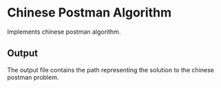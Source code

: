 # Chinese Postman Algorithm
Implements chinese postman algorithm.

## Output
The output file contains the path representing the solution to the chinese postman problem.
